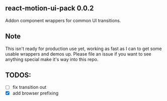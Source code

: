 ## react-motion-ui-pack 0.0.2

Addon component wrappers for common UI transitions.

## Note

This isn't ready for production use yet, working as fast as I can to get some usable wrappers and demos up. Please file an issue if you want to see anything special make it's way into this repo.

## TODOS:

- [ ] fix transition out
- [x] add browser prefixing